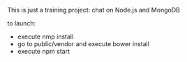 This is just a training project:
chat on Node.js and MongoDB

to launch:
 - execute nmp install
 - go to public/vendor and execute bower install
 - execute npm start
